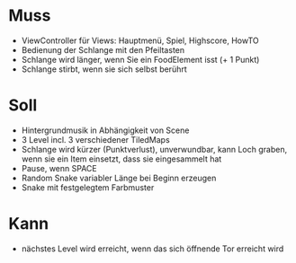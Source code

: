 # Muss
- ViewController für Views: Hauptmenü, Spiel, Highscore, HowTO
- Bedienung der Schlange mit den Pfeiltasten
- Schlange wird länger, wenn Sie ein FoodElement isst (+ 1 Punkt)
- Schlange stirbt, wenn sie sich selbst berührt

# Soll
- Hintergrundmusik in Abhängigkeit von Scene
- 3 Level incl. 3 verschiedener TiledMaps
- Schlange wird kürzer (Punktverlust), unverwundbar, kann Loch graben, wenn sie ein Item einsetzt, dass sie eingesammelt hat
- Pause, wenn SPACE
- Random Snake variabler Länge bei Beginn erzeugen 
- Snake mit festgelegtem Farbmuster

# Kann
- nächstes Level wird erreicht, wenn das sich öffnende Tor erreicht wird
